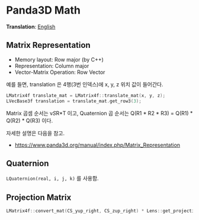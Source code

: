 # Panda3D Math
**Translation**: [English](../math.md)

## Matrix Representation
- Memory layout: Row major (by C++)
- Representation: Column major
- Vector-Matrix Operation: Row Vector

예를 들면, translation 은 4행(3번 인덱스)에 x, y, z 위치 값이 들어간다.
```cpp
LMatrix4f translate_mat = LMatrix4f::translate_mat(x, y, z);
LVecBase3f translation = translate_mat.get_row3(3);
```

Matrix 곱셈 순서는 v*S*R*T 이고, Quaternion 곱 순서는
Q(R1 * R2 * R3) = Q(R1) * Q(R2) * Q(R3) 이다.

자세한 설명은 다음을 참고.
- https://www.panda3d.org/manual/index.php/Matrix_Representation

## Quaternion
`LQuaternion(real, i, j, k)` 를 사용함.

## Projection Matrix
```cpp
LMatrix4f::convert_mat(CS_yup_right, CS_zup_right) * Lens::get_projection_mat()
```
